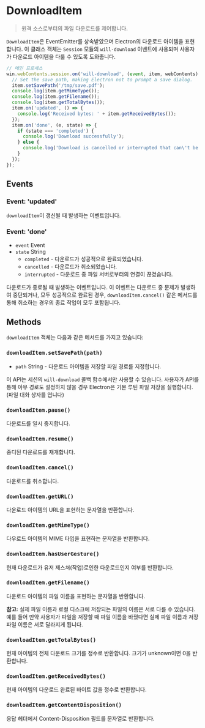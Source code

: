 # DownloadItem

> 원격 소스로부터의 파일 다운로드를 제어합니다.

`DownloadItem`은 EventEmitter를 상속받았으며 Electron의 다운로드 아이템을 표현합니다.
이 클래스 객체는 `Session` 모듈의 `will-download` 이벤트에 사용되며 사용자가 다운로드
아이템을 다룰 수 있도록 도와줍니다.

```javascript
// 메인 프로세스
win.webContents.session.on('will-download', (event, item, webContents) => {
  // Set the save path, making Electron not to prompt a save dialog.
  item.setSavePath('/tmp/save.pdf');
  console.log(item.getMimeType());
  console.log(item.getFilename());
  console.log(item.getTotalBytes());
  item.on('updated', () => {
    console.log('Received bytes: ' + item.getReceivedBytes());
  });
  item.on('done', (e, state) => {
    if (state === 'completed') {
      console.log('Download successfully');
    } else {
      console.log('Download is cancelled or interrupted that can\'t be resumed');
    }
  });
});
```

## Events

### Event: 'updated'

`downloadItem`이 갱신될 때 발생하는 이벤트입니다.

### Event: 'done'

* `event` Event
* `state` String
  * `completed` - 다운로드가 성공적으로 완료되었습니다.
  * `cancelled` - 다운로드가 취소되었습니다.
  * `interrupted` - 다운로드 중 파일 서버로부터의 연결이 끊겼습니다.

다운로드가 종료될 때 발생하는 이벤트입니다. 이 이벤트는 다운로드 중 문제가 발생하여
중단되거나, 모두 성공적으로 완료된 경우, `downloadItem.cancel()` 같은 메서드를 통해
취소하는 경우의 종료 작업이 모두 포함됩니다.

## Methods

`downloadItem` 객체는 다음과 같은 메서드를 가지고 있습니다:

### `downloadItem.setSavePath(path)`

* `path` String - 다운로드 아이템을 저장할 파일 경로를 지정합니다.

이 API는 세션의 `will-download` 콜백 함수에서만 사용할 수 있습니다. 사용자가 API를
통해 아무 경로도 설정하지 않을 경우 Electron은 기본 루틴 파일 저장을 실행합니다.
(파일 대화 상자를 엽니다)

### `downloadItem.pause()`

다운로드를 일시 중지합니다.

### `downloadItem.resume()`

중디된 다운로드를 재개합니다.

### `downloadItem.cancel()`

다운로드를 취소합니다.

### `downloadItem.getURL()`

다운로드 아이템의 URL을 표현하는 문자열을 반환합니다.

### `downloadItem.getMimeType()`

다우로드 아이템의 MIME 타입을 표현하는 문자열을 반환합니다.

### `downloadItem.hasUserGesture()`

현재 다운로드가 유저 제스쳐(작업)로인한 다운로드인지 여부를 반환합니다.

### `downloadItem.getFilename()`

다운로드 아이템의 파일 이름을 표현하는 문자열을 반환합니다.

**참고:** 실제 파일 이름과 로컬 디스크에 저장되는 파일의 이름은 서로 다를 수 있습니다.
예를 들어 만약 사용자가 파일을 저장할 때 파일 이름을 바꿨다면 실제 파일 이름과 저장
파일 이름은 서로 달라지게 됩니다.

### `downloadItem.getTotalBytes()`

현재 아이템의 전체 다운로드 크기를 정수로 반환합니다. 크기가 unknown이면 0을
반환합니다.

### `downloadItem.getReceivedBytes()`

현재 아이템의 다운로드 완료된 바이트 값을 정수로 반환합니다.

### `downloadItem.getContentDisposition()`

응답 헤더에서 Content-Disposition 필드를 문자열로 반환합니다.

